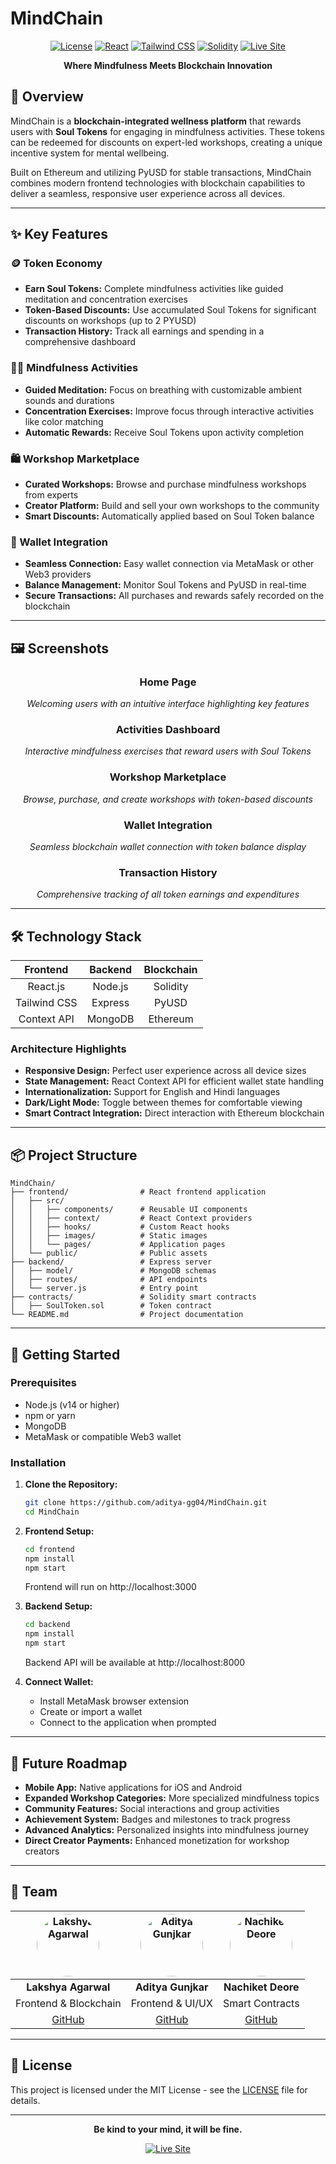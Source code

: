# **MindChain**

<div align="center">
  
  [![License](https://img.shields.io/badge/license-MIT-blue.svg)](LICENSE)
  [![React](https://img.shields.io/badge/React-v18.2.0-61dafb.svg)](https://reactjs.org/)
  [![Tailwind CSS](https://img.shields.io/badge/Tailwind_CSS-v3.3.0-38bdf8.svg)](https://tailwindcss.com/)
  [![Solidity](https://img.shields.io/badge/Solidity-v0.8.17-363636.svg)](https://soliditylang.org/)
  [![Live Site](https://img.shields.io/badge/Live_Site-Vercel-000000.svg)](https://mind-chain.vercel.app/)
  
</div>

<p align="center">
  <b>Where Mindfulness Meets Blockchain Innovation</b>
</p>

## 🧠 Overview

MindChain is a **blockchain-integrated wellness platform** that rewards users with **Soul Tokens** for engaging in mindfulness activities. These tokens can be redeemed for discounts on expert-led workshops, creating a unique incentive system for mental wellbeing.

Built on Ethereum and utilizing PyUSD for stable transactions, MindChain combines modern frontend technologies with blockchain capabilities to deliver a seamless, responsive user experience across all devices.

---

## ✨ Key Features

### 🪙 Token Economy

- **Earn Soul Tokens:** Complete mindfulness activities like guided meditation and concentration exercises
- **Token-Based Discounts:** Use accumulated Soul Tokens for significant discounts on workshops (up to 2 PYUSD)
- **Transaction History:** Track all earnings and spending in a comprehensive dashboard

### 🧘‍♀️ Mindfulness Activities

- **Guided Meditation:** Focus on breathing with customizable ambient sounds and durations
- **Concentration Exercises:** Improve focus through interactive activities like color matching
- **Automatic Rewards:** Receive Soul Tokens upon activity completion

### 🛍️ Workshop Marketplace

- **Curated Workshops:** Browse and purchase mindfulness workshops from experts
- **Creator Platform:** Build and sell your own workshops to the community
- **Smart Discounts:** Automatically applied based on Soul Token balance

### 💼 Wallet Integration

- **Seamless Connection:** Easy wallet connection via MetaMask or other Web3 providers
- **Balance Management:** Monitor Soul Tokens and PyUSD in real-time
- **Secure Transactions:** All purchases and rewards safely recorded on the blockchain

---

## 🖼️ Screenshots

<div align="center">

### Home Page

<!-- Home page screenshot will be here -->
<p><i>Welcoming users with an intuitive interface highlighting key features</i></p>

### Activities Dashboard

<!-- Activities screenshot will be here -->
<p><i>Interactive mindfulness exercises that reward users with Soul Tokens</i></p>

### Workshop Marketplace

<!-- Workshop marketplace screenshot will be here -->
<p><i>Browse, purchase, and create workshops with token-based discounts</i></p>

### Wallet Integration

<!-- Wallet screenshot will be here -->
<p><i>Seamless blockchain wallet connection with token balance display</i></p>

### Transaction History

<!-- Transaction history screenshot will be here -->
<p><i>Comprehensive tracking of all token earnings and expenditures</i></p>

</div>

---

## 🛠️ Technology Stack

<div align="center">
  
| Frontend | Backend | Blockchain |
|:--------:|:-------:|:----------:|
| React.js | Node.js | Solidity |
| Tailwind CSS | Express | PyUSD |
| Context API | MongoDB | Ethereum |

</div>

### Architecture Highlights

- **Responsive Design:** Perfect user experience across all device sizes
- **State Management:** React Context API for efficient wallet state handling
- **Internationalization:** Support for English and Hindi languages
- **Dark/Light Mode:** Toggle between themes for comfortable viewing
- **Smart Contract Integration:** Direct interaction with Ethereum blockchain

---

## 📦 Project Structure

```
MindChain/
├── frontend/                # React frontend application
│   ├── src/
│   │   ├── components/      # Reusable UI components
│   │   ├── context/         # React Context providers
│   │   ├── hooks/           # Custom React hooks
│   │   ├── images/          # Static images
│   │   └── pages/           # Application pages
│   └── public/              # Public assets
├── backend/                 # Express server
│   ├── model/               # MongoDB schemas
│   ├── routes/              # API endpoints
│   └── server.js            # Entry point
├── contracts/               # Solidity smart contracts
│   ├── SoulToken.sol        # Token contract
└── README.md                # Project documentation
```

---

## 🚀 Getting Started

### Prerequisites

- Node.js (v14 or higher)
- npm or yarn
- MongoDB
- MetaMask or compatible Web3 wallet

### Installation

1. **Clone the Repository:**

   ```bash
   git clone https://github.com/aditya-gg04/MindChain.git
   cd MindChain
   ```

2. **Frontend Setup:**

   ```bash
   cd frontend
   npm install
   npm start
   ```

   Frontend will run on http://localhost:3000

3. **Backend Setup:**

   ```bash
   cd backend
   npm install
   npm start
   ```

   Backend API will be available at http://localhost:8000

4. **Connect Wallet:**
   - Install MetaMask browser extension
   - Create or import a wallet
   - Connect to the application when prompted

---

## 🌟 Future Roadmap

- **Mobile App:** Native applications for iOS and Android
- **Expanded Workshop Categories:** More specialized mindfulness topics
- **Community Features:** Social interactions and group activities
- **Achievement System:** Badges and milestones to track progress
- **Advanced Analytics:** Personalized insights into mindfulness journey
- **Direct Creator Payments:** Enhanced monetization for workshop creators

---

## 👥 Team

<div align="center">

| <img src="https://github.com/Lakshya0000.png" alt="Lakshya Agarwal" width="100" height="100" style="border-radius:50%"/> | <img src="https://github.com/aditya-gg04.png" alt="Aditya Gunjkar" width="100" height="100" style="border-radius:50%"/> | <img src="https://github.com/nachiketdeore09.png" alt="Nachiket Deore" width="100" height="100" style="border-radius:50%"/> |
| :----------------------------------------------------------------------------------------------------------------------: | :---------------------------------------------------------------------------------------------------------------------: | :-------------------------------------------------------------------------------------------------------------------------: |
|                                                   **Lakshya Agarwal**                                                    |                                                   **Aditya Gunjkar**                                                    |                                                     **Nachiket Deore**                                                      |
|                                                  Frontend & Blockchain                                                   |                                                    Frontend & UI/UX                                                     |                                                       Smart Contracts                                                       |
|                                         [GitHub](https://github.com/Lakshya0000)                                         |                                        [GitHub](https://github.com/aditya-gg04)                                         |                                        [GitHub](https://github.com/nachiketdeore09)                                         |

</div>

---

## 📄 License

This project is licensed under the MIT License - see the [LICENSE](LICENSE) file for details.

---

<p align="center">
  <b>Be kind to your mind, it will be fine.</b>
</p>

<div align="center">

[![Live Site](https://img.shields.io/badge/Visit_Live_Site-mind--chain.vercel.app-f58b44?style=for-the-badge)](https://mind-chain.vercel.app/)

</div>
